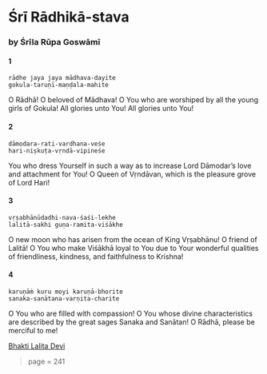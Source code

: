 # Śrī Rādhikā-stava

### by Śrīla Rūpa Goswāmī

#### 1

    rādhe jaya jaya mādhava-dayite
    gokula-taruṇī-maṇḍala-mahite

O Rādhā! O beloved of Mādhava! O You who are worshiped by all the young girls of Gokula! All glories unto You! All glories unto You!

#### 2

    dāmodara-rati-vardhana-veśe
    hari-niṣkuṭa-vṛndā-vipineśe

You who dress Yourself in such a way as to increase Lord Dāmodar’s love and attachment for You! O Queen of Vṛndāvan, which is the pleasure grove of Lord Hari!

#### 3

    vṛṣabhānūdadhi-nava-śaśi-lekhe
    lalitā-sakhi guṇa-ramita-viśākhe

O new moon who has arisen from the ocean of King Vṛṣabhānu! O friend of Lalitā! O You who make Viśākhā loyal to You due to Your wonderful qualities of friendliness, kindness, and faithfulness to Krishna!

#### 4

    karuṇāṁ kuru moyi karuṇā-bhorite
    sanaka-sanātana-varṇita-charite

O You who are filled with compassion! O You whose divine characteristics are described by the great sages Sanaka and Sanātan! O Rādhā, please be merciful to me!


[Bhakti Lalita Devi](https://soundcloud.com/bhakti-lalita-devi/bhakti-lalita-devi-sri-radhika-stava)


> page = 241